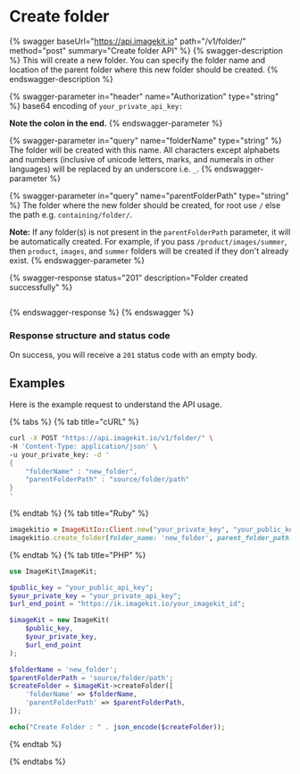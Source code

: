 # Create folder

{% swagger baseUrl="https://api.imagekit.io" path="/v1/folder/" method="post" summary="Create folder API" %}
{% swagger-description %}
This will create a new folder. You can specify the folder name and location of the parent folder where this new folder should be created. 
{% endswagger-description %}

{% swagger-parameter in="header" name="Authorization" type="string" %}
base64 encoding of `your_private_api_key:`

**Note the colon in the end.**
{% endswagger-parameter %}

{% swagger-parameter in="query" name="folderName" type="string" %}
The folder will be created with this name. All characters except alphabets and numbers (inclusive of unicode letters, marks, and numerals in other languages) will be replaced by an underscore i.e. `_`.
{% endswagger-parameter %}

{% swagger-parameter in="query" name="parentFolderPath" type="string" %}
The folder where the new folder should be created, for root use `/` else the path e.g. `containing/folder/`.

**Note:** If any folder(s) is not present in the `parentFolderPath` parameter, it will be automatically created. For example, if you pass `/product/images/summer`, then `product`, `images`, and `summer` folders will be created if they don't already exist.
{% endswagger-parameter %}

{% swagger-response status="201" description="Folder created successfully" %}
```
```
{% endswagger-response %}
{% endswagger %}

### Response structure and status code

On success, you will receive a `201` status code with an empty body.

## Examples

Here is the example request to understand the API usage.

{% tabs %}
{% tab title="cURL" %}
```bash
curl -X POST "https://api.imagekit.io/v1/folder/" \
-H 'Content-Type: application/json' \
-u your_private_key: -d '
{
	"folderName" : "new_folder",
	"parentFolderPath" : "source/folder/path"
}
'
```
{% endtab %}
{% tab title="Ruby" %}
```ruby
imagekitio = ImageKitIo::Client.new("your_private_key", "your_public_key", "your_url_endpoint")
imagekitio.create_folder(folder_name: 'new_folder', parent_folder_path: 'source/folder/path')
```
{% endtab %}
{% tab title="PHP" %}
```php
use ImageKit\ImageKit;

$public_key = "your_public_api_key";
$your_private_key = "your_private_api_key";
$url_end_point = "https://ik.imagekit.io/your_imagekit_id";

$imageKit = new ImageKit(
    $public_key,
    $your_private_key,
    $url_end_point
);

$folderName = 'new_folder';
$parentFolderPath = 'source/folder/path';
$createFolder = $imageKit->createFolder([
    'folderName' => $folderName,
    'parentFolderPath' => $parentFolderPath,
]);

echo("Create Folder : " . json_encode($createFolder));
```
{% endtab %}

{% endtabs %}
